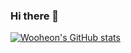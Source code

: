 ### Hi there 👋

[![Wooheon's GitHub stats](https://github-readme-stats.vercel.app/api?username=WooheonHong)](https://github.com/anuraghazra/github-readme-stats)

<!--
**WooheonHong/WooheonHong** is a ✨ _special_ ✨ repository because its `README.md` (this file) appears on your GitHub profile.

Here are some ideas to get you started:

- 🔭 I’m currently working on ...
- 🌱 I’m currently learning ...
- 👯 I’m looking to collaborate on ...
- 🤔 I’m looking for help with ...
- 💬 Ask me about ...
- 📫 How to reach me: ...
- 😄 Pronouns: ...
- ⚡ Fun fact: ...
-->
